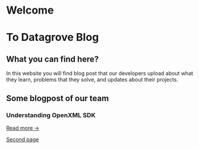 # Welcome
# To Datagrove Blog

## What you can find here?

In this website you will find blog post that our developers upload about what they learn, problems that they solve, and updates about their projects.

## Some blogpost of our team
### Understanding OpenXML SDK

[Read more ->](/blogposts/october10th.md)

[Second page](/blogposts/template.md)
